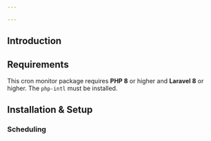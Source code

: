 ```yaml
---

---
```


## Introduction

## Requirements

This cron monitor package requires **PHP 8** or higher and **Laravel 8** or higher. The ``php-intl`` must be installed.

## Installation & Setup

### Scheduling

